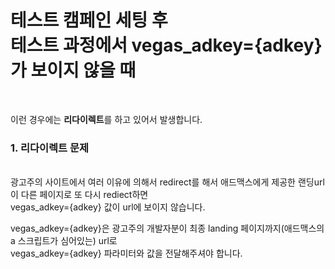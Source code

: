 # 테스트 캠페인 세팅 후 <br> 테스트 과정에서 vegas_adkey={adkey} 가 보이지 않을 때
<br>

이런 경우에는 **리다이렉트**를 하고 있어서 발생합니다.

### 1. 리다이렉트 문제
<br>
광고주의 사이트에서 여러 이유에 의해서 redirect를 해서 애드맥스에게 제공한 랜딩url이 다른 페이지로 또 다시 rediect하면 <br>
vegas_adkey={adkey} 값이 url에 보이지 않습니다.

 vegas_adkey={adkey}은 광고주의 개발자분이 최종 landing 페이지까지(애드맥스의 a 스크립트가 심어있는) url로<br>
 vegas_adkey={adkey} 파라미터와 값을 전달해주셔야 합니다.
<br><br><br><br>

